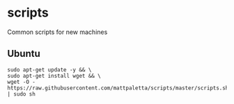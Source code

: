 # scripts
Common scripts for new machines

## Ubuntu
```
sudo apt-get update -y && \
sudo apt-get install wget && \
wget -O - https://raw.githubusercontent.com/mattpaletta/scripts/master/scripts.sh | sudo sh
```
